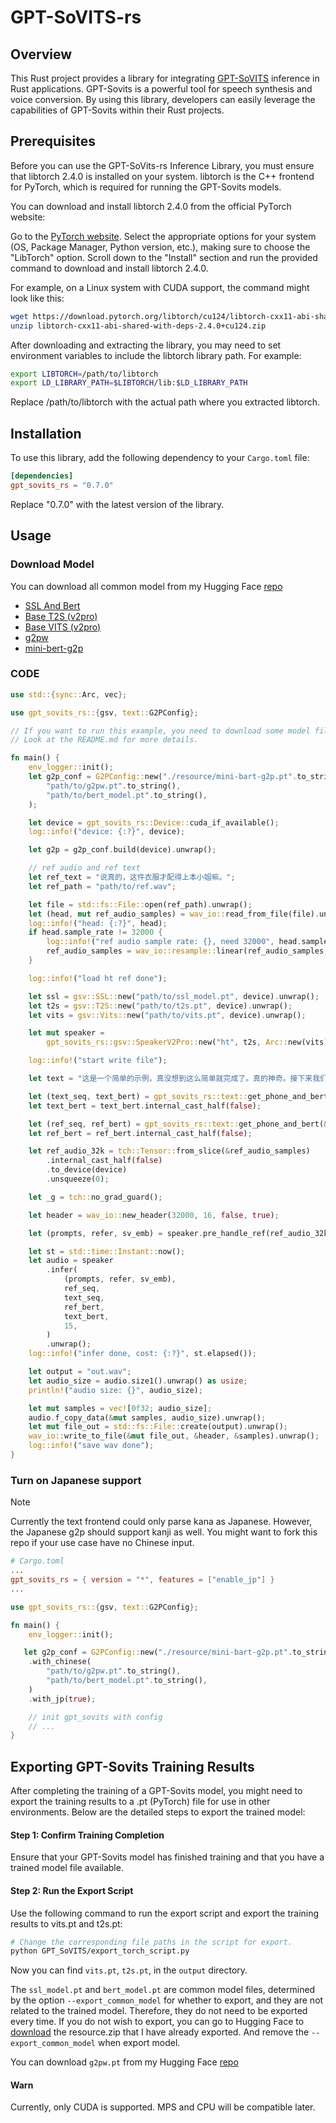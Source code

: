 # GPT-SoVITS-rs

## Overview
This Rust project provides a library for integrating [GPT-SoVITS](https://github.com/RVC-Boss/GPT-SoVITS) inference in Rust applications.  GPT-Sovits is a powerful tool for speech synthesis and voice conversion.  By using this library, developers can easily leverage the capabilities of GPT-Sovits within their Rust projects.

## Prerequisites
Before you can use the GPT-SoVits-rs Inference Library, you must ensure that libtorch 2.4.0 is installed on your system. libtorch is the C++ frontend for PyTorch, which is required for running the GPT-Sovits models.

You can download and install libtorch 2.4.0 from the official PyTorch website:

Go to the [PyTorch website](https://pytorch.org/).
Select the appropriate options for your system (OS, Package Manager, Python version, etc.), making sure to choose the "LibTorch" option.
Scroll down to the "Install" section and run the provided command to download and install libtorch 2.4.0.

For example, on a Linux system with CUDA support, the command might look like this:

```bash
wget https://download.pytorch.org/libtorch/cu124/libtorch-cxx11-abi-shared-with-deps-2.4.0%2Bcu124.zip
unzip libtorch-cxx11-abi-shared-with-deps-2.4.0+cu124.zip
```

After downloading and extracting the library, you may need to set environment variables to include the libtorch library path. For example:
```bash
export LIBTORCH=/path/to/libtorch
export LD_LIBRARY_PATH=$LIBTORCH/lib:$LD_LIBRARY_PATH
```
Replace /path/to/libtorch with the actual path where you extracted libtorch.

## Installation
To use this library, add the following dependency to your `Cargo.toml` file:
```toml
[dependencies]
gpt_sovits_rs = "0.7.0"
```
Replace "0.7.0" with the latest version of the library.

## Usage

### Download Model
You can download all common model from my Hugging Face [repo](https://huggingface.co/L-jasmine/GPT_Sovits/tree/main)
* [SSL And Bert](https://huggingface.co/L-jasmine/GPT_Sovits/resolve/main/resource.zip)
* [Base T2S (v2pro)](https://huggingface.co/L-jasmine/GPT_Sovits/resolve/main/v2pro/t2s.pt)
* [Base VITS (v2pro)](https://huggingface.co/L-jasmine/GPT_Sovits/resolve/main/v2pro/vits.pt)
* [g2pw](https://huggingface.co/L-jasmine/GPT_Sovits/resolve/main/g2pw.pt)
* [mini-bert-g2p](https://huggingface.co/L-jasmine/GPT_Sovits/resolve/main/mini-bart-g2p.pt)

### CODE
```rust
use std::{sync::Arc, vec};

use gpt_sovits_rs::{gsv, text::G2PConfig};

// If you want to run this example, you need to download some model files.
// Look at the README.md for more details.

fn main() {
    env_logger::init();
    let g2p_conf = G2PConfig::new("./resource/mini-bart-g2p.pt".to_string()).with_chinese(
        "path/to/g2pw.pt".to_string(),
        "path/to/bert_model.pt".to_string(),
    );

    let device = gpt_sovits_rs::Device::cuda_if_available();
    log::info!("device: {:?}", device);

    let g2p = g2p_conf.build(device).unwrap();

    // ref audio and ref text
    let ref_text = "说真的，这件衣服才配得上本小姐嘛。";
    let ref_path = "path/to/ref.wav";

    let file = std::fs::File::open(ref_path).unwrap();
    let (head, mut ref_audio_samples) = wav_io::read_from_file(file).unwrap();
    log::info!("head: {:?}", head);
    if head.sample_rate != 32000 {
        log::info!("ref audio sample rate: {}, need 32000", head.sample_rate);
        ref_audio_samples = wav_io::resample::linear(ref_audio_samples, 1, head.sample_rate, 32000);
    }

    log::info!("load ht ref done");

    let ssl = gsv::SSL::new("path/to/ssl_model.pt", device).unwrap();
    let t2s = gsv::T2S::new("path/to/t2s.pt", device).unwrap();
    let vits = gsv::Vits::new("path/to/vits.pt", device).unwrap();

    let mut speaker =
        gpt_sovits_rs::gsv::SpeakerV2Pro::new("ht", t2s, Arc::new(vits), Arc::new(ssl));

    log::info!("start write file");

    let text = "这是一个简单的示例，真没想到这么简单就完成了。真的神奇。接下来我们说说狐狸,可能这就是狐狸吧.它有长长的尾巴，尖尖的耳朵，传说中还有九条尾巴。你觉得狐狸神奇吗？";

    let (text_seq, text_bert) = gpt_sovits_rs::text::get_phone_and_bert(&g2p, text).unwrap();
    let text_bert = text_bert.internal_cast_half(false);

    let (ref_seq, ref_bert) = gpt_sovits_rs::text::get_phone_and_bert(&g2p, ref_text).unwrap();
    let ref_bert = ref_bert.internal_cast_half(false);

    let ref_audio_32k = tch::Tensor::from_slice(&ref_audio_samples)
        .internal_cast_half(false)
        .to_device(device)
        .unsqueeze(0);

    let _g = tch::no_grad_guard();

    let header = wav_io::new_header(32000, 16, false, true);

    let (prompts, refer, sv_emb) = speaker.pre_handle_ref(ref_audio_32k).unwrap();

    let st = std::time::Instant::now();
    let audio = speaker
        .infer(
            (prompts, refer, sv_emb),
            ref_seq,
            text_seq,
            ref_bert,
            text_bert,
            15,
        )
        .unwrap();
    log::info!("infer done, cost: {:?}", st.elapsed());

    let output = "out.wav";
    let audio_size = audio.size1().unwrap() as usize;
    println!("audio size: {}", audio_size);

    let mut samples = vec![0f32; audio_size];
    audio.f_copy_data(&mut samples, audio_size).unwrap();
    let mut file_out = std::fs::File::create(output).unwrap();
    wav_io::write_to_file(&mut file_out, &header, &samples).unwrap();
    log::info!("save wav done");
}

```

### Turn on Japanese support

> [!NOTE]
> Currently the text frontend could only parse kana as Japanese. However, the Japanese g2p should support kanji as well. You might want to fork this repo if your use case have no Chinese input.

```toml
# Cargo.toml
...
gpt_sovits_rs = { version = "*", features = ["enable_jp"] }
...
```
```rust
use gpt_sovits_rs::{gsv, text::G2PConfig};

fn main() {
    env_logger::init();

   let g2p_conf = G2PConfig::new("./resource/mini-bart-g2p.pt".to_string())
    .with_chinese(
        "path/to/g2pw.pt".to_string(),
        "path/to/bert_model.pt".to_string(),
    )
    .with_jp(true);

    // init gpt_sovits with config
    // ...
}
```

## Exporting GPT-Sovits Training Results
After completing the training of a GPT-Sovits model, you might need to export the training results to a .pt (PyTorch) file for use in other environments. Below are the detailed steps to export the trained model:

#### Step 1: Confirm Training Completion
Ensure that your GPT-Sovits model has finished training and that you have a trained model file available.

#### Step 2: Run the Export Script
Use the following command to run the export script and export the training results to vits.pt and t2s.pt:
```bash
# Change the corresponding file paths in the script for export.
python GPT_SoVITS/export_torch_script.py
```

Now you can find `vits.pt`, `t2s.pt`, in the `output` directory.

The `ssl_model.pt` and `bert_model.pt` are common model files, determined by the option `--export_common_model` for whether to export, and they are not related to the trained model. Therefore, they do not need to be exported every time. 
If you do not wish to export, you can go to Hugging Face to [download](https://huggingface.co/L-jasmine/GPT_Sovits/tree/main) the resource.zip that I have already exported. And remove the `--export_common_model` when export model.

You can download `g2pw.pt` from my Hugging Face [repo](https://huggingface.co/L-jasmine/GPT_Sovits/tree/main)

#### Warn
Currently, only CUDA is supported. MPS and CPU will be compatible later.
